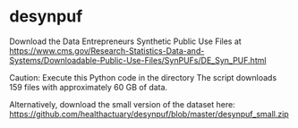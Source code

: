 # desynpuf
Download the Data Entrepreneurs Synthetic Public Use Files at
https://www.cms.gov/Research-Statistics-Data-and-Systems/Downloadable-Public-Use-Files/SynPUFs/DE_Syn_PUF.html

Caution: Execute this Python code in the directory 
The script downloads 159 files with approximately 60 GB of data.  

Alternatively, download the small version of the dataset here: https://github.com/healthactuary/desynpuf/blob/master/desynpuf_small.zip
